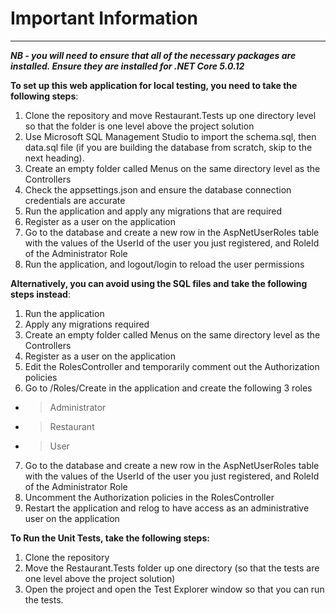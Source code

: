 
# Important Information

---

***NB - you will need to ensure that all of the necessary packages are installed. Ensure they are installed for .NET Core 5.0.12***

**To set up this web application for local testing, you need to take the following steps**:
1. Clone the repository and move Restaurant.Tests up one directory level so that the folder is one level above the project solution
2. Use Microsoft SQL Management Studio to import the schema.sql, then data.sql file (if you are building the database from scratch, skip to the next heading).
3. Create an empty folder called Menus on the same directory level as the Controllers
4. Check the appsettings.json and ensure the database connection credentials are accurate
5. Run the application and apply any migrations that are required
6. Register as a user on the application
7. Go to the database and create a new row in the AspNetUserRoles table with the values of the UserId of the user you just registered, and RoleId of the Administrator Role
8. Run the application, and logout/login to reload the user permissions

**Alternatively, you can avoid using the SQL files and take the following steps instead**:
1. Run the application
2. Apply any migrations required
3. Create an empty folder called Menus on the same directory level as the Controllers
4. Register as a user on the application
5. Edit the RolesController and temporarily comment out the Authorization policies
6. Go to /Roles/Create in the application and create the following 3 roles
- > Administrator
- > Restaurant
- > User
7. Go to the database and create a new row in the AspNetUserRoles table with the values of the UserId of the user you just registered, and RoleId of the Administrator Role
8. Uncomment the Authorization policies in the RolesController
9. Restart the application and relog to have access as an administrative user on the application

**To Run the Unit Tests, take the following steps:**
1. Clone the repository
2. Move the Restaurant.Tests folder up one directory (so that the tests are one level above the project solution)
3. Open the project and open the Test Explorer window so that you can run the tests.